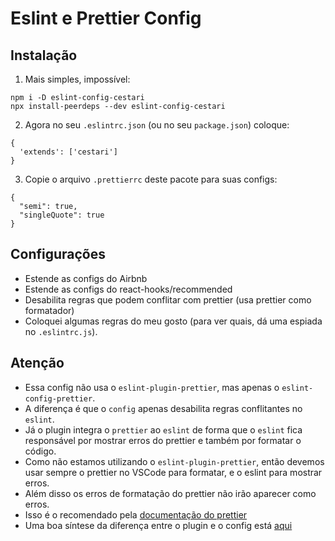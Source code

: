 # Eslint e Prettier Config

## Instalação

1. Mais simples, impossível:

```
npm i -D eslint-config-cestari
npx install-peerdeps --dev eslint-config-cestari
```

2. Agora no seu `.eslintrc.json` (ou no seu `package.json`) coloque:

```
{
  'extends': ['cestari']
}
```

3. Copie o arquivo `.prettierrc` deste pacote para suas configs:

```
{
  "semi": true,
  "singleQuote": true
}
```

## Configurações

- Estende as configs do Airbnb
- Estende as configs do react-hooks/recommended
- Desabilita regras que podem conflitar com prettier (usa prettier como formatador)
- Coloquei algumas regras do meu gosto (para ver quais, dá uma espiada no `.eslintrc.js`).


## Atenção

- Essa config não usa o `eslint-plugin-prettier`, mas apenas o `eslint-config-prettier`.
- A diferença é que o `config` apenas desabilita regras conflitantes no `eslint`. 
- Já o plugin integra o `prettier` ao `eslint` de forma que o `eslint` fica responsável por mostrar erros do prettier e também por formatar o código. 
- Como não estamos utilizando o `eslint-plugin-prettier`, então devemos usar sempre o prettier no VSCode para formatar, e o eslint para mostrar erros. 
- Além disso os erros de formatação do prettier não irão aparecer como erros. 
- Isso é o recomendado pela [documentação do prettier](https://prettier.io/docs/en/integrating-with-linters.html#:~:text=Linters%20usually%20contain%20not%20only,as%20outlined%20in%20Prettier%20vs.)
- Uma boa síntese da diferença entre o plugin e o config está [aqui](https://stackoverflow.com/questions/44690308/whats-the-difference-between-prettier-eslint-eslint-plugin-prettier-and-eslint)
